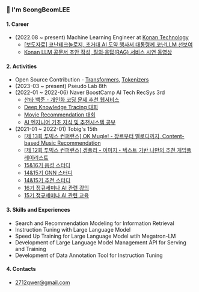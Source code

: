 ### 👋 I'm SeongBeomLEE

#### 1. Career
- (2022.08 ~ present) Machine Learning Engineer at [Konan Technology](https://www.konantech.com/)
  - [[보도자료] 코난테크놀로지, 초거대 AI 도약 행사서 대통령께 코난LLM 선보여](https://blog.naver.com/konan_tech/223211101821)
  - [Konan LLM 공문서 초안 작성, 질의·응답(RAG) 서비스 시연 동영상](https://www.youtube.com/watch?v=jvMWwDuhh2U)

#### 2. Activities
- Open Source Contribution - [Transformers](https://github.com/huggingface/transformers/commits?author=SeongBeomLEE), [Tokenizers](https://github.com/huggingface/tokenizers/commits?author=SeongBeomLEE)
- (2023-03 ~ present) Pseudo Lab 8th
- (2022-01 ~ 2022-06) Naver BoostCamp AI Tech RecSys 3rd
  - [산타 백준 - 개인화 코딩 문제 추천 웹서비스](https://github.com/boostcampaitech3/final-project-level3-recsys-05)
  - [Deep Knowledge Tracing 대회](https://github.com/boostcampaitech3/level2-dkt-level2-recsys-05)
  - [Movie Recommendation 대회](https://github.com/boostcampaitech3/level2-movie-recommendation-level2-recsys-05)
  - [AI 엔지니어 기초 지식 및 추천시스템 공부](https://velog.io/@2712qwer/series/Boostcamp-AI-Tech)
- (2021-01 ~ 2022-01) Tobig's 15th
  - [\[제 13회 투빅스 컨퍼런스\] OK Mugle! - 장르부터 멜로디까지, Content-based Music Recommendation](https://github.com/hrlee113/gameplaylist)
  - [\[제 12회 투빅스 컨퍼런스\] 겜플리 - 이미지・텍스트 기반 나만의 추천 게임플레이리스트](https://github.com/hrlee113/gameplaylist)
  - [15&16기 음성 스터디](https://velog.io/@tobigsvoice1516/posts)
  - [14&15기 GNN 스터디](https://velog.io/@tobigsgnn1415/posts)
  - [14&15기 추천 스터디](https://velog.io/@tobigs-recsys/posts)
  - [16기 정규세미나 AI 관련 강의](https://github.com/SeongBeomLEE/Tobigs15-16_lecture)
  - [15기 정규세미나 AI 관련 교육](https://github.com/SeongBeomLEE/Tobigs15th)

#### 3. Skills and Experiences
- Search and Recommendation Modeling for Information Retrieval
- Instruction Tuning with Large Language Model
- Speed Up Training for Large Language Model wtih Megatron-LM
- Development of Large Language Model Management API for Serving and Training
- Development of Data Annotation Tool for Instruction Tuning

#### 4. Contacts
- 2712qwer@gmail.com
